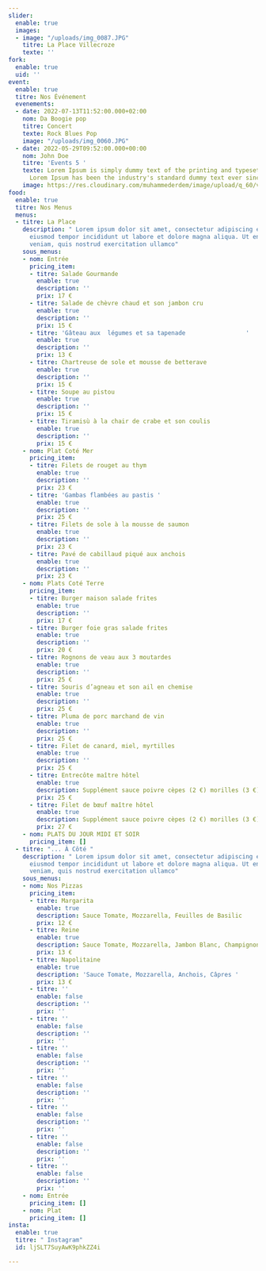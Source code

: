 ```yaml
---
slider:
  enable: true
  images:
  - image: "/uploads/img_0087.JPG"
    titre: La Place Villecroze
    texte: ''
fork:
  enable: true
  uid: ''
event:
  enable: true
  titre: Nos Événement
  evenements:
  - date: 2022-07-13T11:52:00.000+02:00
    nom: Da Boogie pop
    titre: Concert
    texte: Rock Blues Pop
    image: "/uploads/img_0060.JPG"
  - date: 2022-05-29T09:52:00.000+00:00
    nom: John Doe
    titre: 'Events 5 '
    texte: Lorem Ipsum is simply dummy text of the printing and typesetting industry.
      Lorem Ipsum has been the industry's standard dummy text ever since the 1500s...
    image: https://res.cloudinary.com/muhammederdem/image/upload/q_60/v1537132205/news-slider/item-1.webp
food:
  enable: true
  titre: Nos Menus
  menus:
  - titre: La Place
    description: " Lorem ipsum dolor sit amet, consectetur adipiscing elit, sed do
      eiusmod tempor incididunt ut labore et dolore magna aliqua. Ut enim ad minim
      veniam, quis nostrud exercitation ullamco"
    sous_menus:
    - nom: Entrée
      pricing_item:
      - titre: Salade Gourmande
        enable: true
        description: ''
        prix: 17 €
      - titre: Salade de chèvre chaud et son jambon cru
        enable: true
        description: ''
        prix: 15 €
      - titre: 'Gâteau aux  légumes et sa tapenade                 '
        enable: true
        description: ''
        prix: 13 €
      - titre: Chartreuse de sole et mousse de betterave
        enable: true
        description: ''
        prix: 15 €
      - titre: Soupe au pistou
        enable: true
        description: ''
        prix: 15 €
      - titre: Tiramisù à la chair de crabe et son coulis
        enable: true
        description: ''
        prix: 15 €
    - nom: Plat Coté Mer
      pricing_item:
      - titre: Filets de rouget au thym
        enable: true
        description: ''
        prix: 23 €
      - titre: 'Gambas flambées au pastis '
        enable: true
        description: ''
        prix: 25 €
      - titre: Filets de sole à la mousse de saumon
        enable: true
        description: ''
        prix: 23 €
      - titre: Pavé de cabillaud piqué aux anchois
        enable: true
        description: ''
        prix: 23 €
    - nom: Plats Coté Terre
      pricing_item:
      - titre: Burger maison salade frites
        enable: true
        description: ''
        prix: 17 €
      - titre: Burger foie gras salade frites
        enable: true
        description: ''
        prix: 20 €
      - titre: Rognons de veau aux 3 moutardes
        enable: true
        description: ''
        prix: 25 €
      - titre: Souris d’agneau et son ail en chemise
        enable: true
        description: ''
        prix: 25 €
      - titre: Pluma de porc marchand de vin
        enable: true
        description: ''
        prix: 25 €
      - titre: Filet de canard, miel, myrtilles
        enable: true
        description: ''
        prix: 25 €
      - titre: Entrecôte maître hôtel
        enable: true
        description: Supplément sauce poivre cèpes (2 €) morilles (3 €)
        prix: 25 €
      - titre: Filet de bœuf maître hôtel
        enable: true
        description: Supplément sauce poivre cèpes (2 €) morilles (3 €)
        prix: 27 €
    - nom: PLATS DU JOUR MIDI ET SOIR
      pricing_item: []
  - titre: "... À Côté "
    description: " Lorem ipsum dolor sit amet, consectetur adipiscing elit, sed do
      eiusmod tempor incididunt ut labore et dolore magna aliqua. Ut enim ad minim
      veniam, quis nostrud exercitation ullamco"
    sous_menus:
    - nom: Nos Pizzas
      pricing_item:
      - titre: Margarita
        enable: true
        description: Sauce Tomate, Mozzarella, Feuilles de Basilic
        prix: 12 €
      - titre: Reine
        enable: true
        description: Sauce Tomate, Mozzarella, Jambon Blanc, Champignons
        prix: 13 €
      - titre: Napolitaine
        enable: true
        description: 'Sauce Tomate, Mozzarella, Anchois, Câpres '
        prix: 13 €
      - titre: ''
        enable: false
        description: ''
        prix: ''
      - titre: ''
        enable: false
        description: ''
        prix: ''
      - titre: ''
        enable: false
        description: ''
        prix: ''
      - titre: ''
        enable: false
        description: ''
        prix: ''
      - titre: ''
        enable: false
        description: ''
        prix: ''
      - titre: ''
        enable: false
        description: ''
        prix: ''
      - titre: ''
        enable: false
        description: ''
        prix: ''
    - nom: Entrée
      pricing_item: []
    - nom: Plat
      pricing_item: []
insta:
  enable: true
  titre: " Instagram"
  id: ljSLT7SuyAwK9phkZZ4i

---
```

